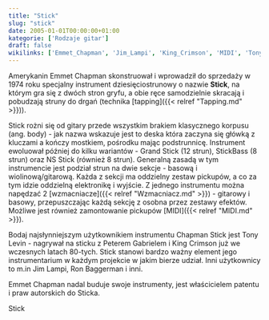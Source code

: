 ```yaml
---
title: "Stick"
slug: "stick"
date: 2005-01-01T00:00:00+01:00
kategorie: ['Rodzaje gitar']
draft: false
wikilinks: ['Emmet_Chapman', 'Jim_Lampi', 'King_Crimson', 'MIDI', 'Tony_Levin', 'body', 'pickup', 'tapping', 'wzmacniacz']
---
```

Amerykanin Emmet Chapman<!-- link nie odnosił się do niczego: 'Stick' (PosixPath('Stick.md')) links to 'Emmet_Chapman' (PosixPath('/no/path/exists')) and that does not exist --> skonstruował i
wprowadził do sprzedaży w 1974 roku specjalny instrument
dziesięciostrunowy o nazwie **Stick**, na którym gra się z dwóch stron
gryfu, a obie ręce samodzielnie skracają i pobudzają struny do drgań
(technika [tapping]({{< relref "Tapping.md" >}})).

Stick rożni się od gitary przede wszystkim brakiem klasycznego korpusu
(ang. body<!-- link nie odnosił się do niczego: 'Stick' (PosixPath('Stick.md')) links to 'body' (PosixPath('/no/path/exists')) and that does not exist -->) - jak nazwa wskazuje jest to deska która
zaczyna się główką z kluczami a kończy mostkiem, pośrodku mając
podstrunnicę. Instrument ewoluował później do kilku wariantów - Grand
Stick (12 strun), StickBass (8 strun) oraz NS Stick (również 8 strun).
Generalną zasadą w tym instrumencie jest podział strun na dwie sekcje -
basową i wiolinową/gitarową. Każda z sekcji ma oddzielny zestaw
pickupów<!-- link nie odnosił się do niczego: 'Stick' (PosixPath('Stick.md')) links to 'pickup' (PosixPath('/no/path/exists')) and that does not exist -->, a co za tym idzie oddzielną elektronikę
i wyjście. Z jednego instrumentu można napędzać 2
[wzmacniacze]({{< relref "Wzmacniacz.md" >}}) - gitarowy i basowy, przepuszczając
każdą sekcję z osobna przez zestawy efektów. Możliwe jest również
zamontowanie pickupów [MIDI]({{< relref "MIDI.md" >}}).

Bodaj najsłynniejszym użytkownikiem instrumentu Chapman Stick jest Tony
Levin<!-- link nie odnosił się do niczego: 'Stick' (PosixPath('Stick.md')) links to 'Tony_Levin' (PosixPath('/no/path/exists')) and that does not exist --> - nagrywał na sticku z Peterem Gabrielem i
King Crimson<!-- link nie odnosił się do niczego: 'Stick' (PosixPath('Stick.md')) links to 'King_Crimson' (PosixPath('/no/path/exists')) and that does not exist --> już we wczesnych latach 80-tych.
Stick stanowi bardzo ważny element jego instrumentarium w każdym
projekcie w jakim bierze udział. Inni użytkownicy to m.in Jim
Lampi<!-- link nie odnosił się do niczego: 'Stick' (PosixPath('Stick.md')) links to 'Jim_Lampi' (PosixPath('/no/path/exists')) and that does not exist -->, Ron Baggerman i inni.

Emmet Chapman nadal buduje swoje instrumenty, jest właścicielem patentu
i praw autorskich do Sticka.

Stick<!-- link nie odnosił się do niczego: 'Stick' (PosixPath('Stick.md')) links to 'kategoria:Rodzaje_gitar' (PosixPath('/no/path/exists')) and that does not exist -->
